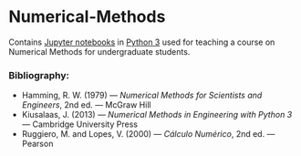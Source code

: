 # Numerical-Methods
Contains [Jupyter
notebooks](https://jupyter-notebook.readthedocs.io/en/stable/) in
[Python 3](https://www.python.org/) used for teaching a course on Numerical
Methods for undergraduate students. 

### Bibliography:
* Hamming, R. W. (1979) — _Numerical Methods for Scientists and Engineers_, 2nd
  ed. — McGraw Hill
* Kiusalaas, J. (2013) — _Numerical Methods in Engineering with Python 3_ —
  Cambridge University Press
* Ruggiero, M. and Lopes, V. (2000) — _Cálculo Numérico_, 2nd ed. — Pearson
